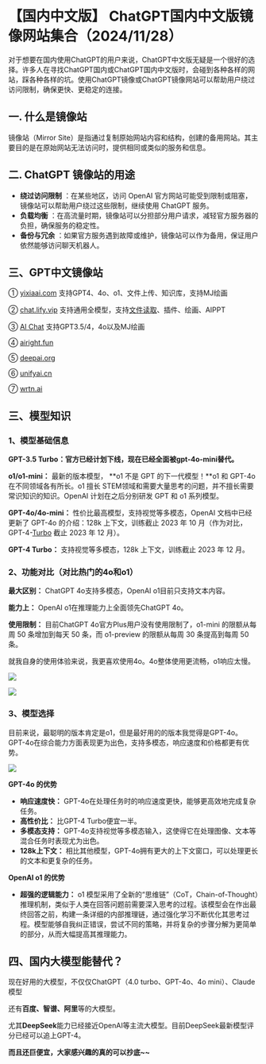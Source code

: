 # 【国内中文版】 ChatGPT国内中文版镜像网站集合（2024/11/28）

对于想要在国内使用ChatGPT的用户来说，ChatGPT中文版无疑是一个很好的选择。许多人在寻找ChatGPT国内或ChatGPT国内中文版时，会碰到各种各样的网站，踩各种各样的坑。使用ChatGPT镜像或ChatGPT镜像网站可以帮助用户绕过访问限制，确保更快、更稳定的连接。

## 一. 什么是**镜像站**

镜像站（Mirror Site）是指通过复制原始网站内容和结构，创建的备用网站。其主要目的是在原始网站无法访问时，提供相同或类似的服务和信息。

## 二. **ChatGPT 镜像站的用途**

* **绕过访问限制** ：在某些地区，访问 OpenAI 官方网站可能受到限制或阻塞，镜像站可以帮助用户绕过这些限制，继续使用 ChatGPT 服务。
* **负载均衡** ：在高流量时期，镜像站可以分担部分用户请求，减轻官方服务器的负担，确保服务的稳定性。
* **备份与冗余** ：如果官方服务遇到故障或维护，镜像站可以作为备用，保证用户依然能够访问聊天机器人。

## 三、GPT中文镜像站

① [yixiaai.com](https://www.yixiaai.com/) 支持GPT4、4o、o1、文件上传、知识库，支持MJ绘画

② [chat.lify.vip](https://chat.lify.vip/chat) 支持通用全模型，支持[文件读取](#)、插件、绘画、AIPPT

③ [AI Chat](https://guide1.lanjing.ai/) 支持GPT3.5/4，4o以及MJ绘画

④ [airight.fun](airight.fun)

⑤ [deepai.org](https://deepai.org/)

⑥ [unifyai.cn](https://unifyai.cn/)

⑦ [wrtn.ai](https://wrtn.ai/)


## 三、模型知识

### 1、模型基础信息

**GPT-3.5 Turbo：官方已经计划下线，现在已经全面被gpt-4o-mini替代。**

**o1/o1-mini：** 最新的版本模型， **o1 不是 GPT 的下一代模型！**o1 和 GPT-4o在不同领域各有所长。o1 擅长 STEM领域和需要大量思考的问题，并不擅长需要常识知识的知识。OpenAI 计划在之后分别研发 GPT 和 o1 系列模型。

**GPT-4o/4o-mini：** 性价比最高模型，支持视觉等多模态，OpenAI 文档中已经更新了 GPT-4o 的介绍：128k 上下文，训练截止 2023 年 10 月（作为对比，GPT-4-[Turbo](#) 截止 2023 年 12 月）。

**GPT-4 Turbo：** 支持视觉等多模态，128k 上下文，训练截止 2023 年 12 月。

### 2、功能对比（对比热门的4o和o1）

**最大区别：** ChatGPT 4o支持多模态，OpenAI o1目前只支持文本内容。

**能力上：** OpenAI o1在推理能力上全面领先ChatGPT 4o。

**使用限制：** 目前ChatGPT 4o官方Plus用户没有使用限制了，o1-mini 的限额从每周 50 条增加到每天 50 条，而 o1-preview 的限额从每周 30 条提高到每周 50 条。

就我自身的使用体验来说，我更喜欢使用4o。4o整体使用更流畅，o1响应太慢。

![](https://files.mdnice.com/user/75077/185e13e3-1476-47cd-b48f-b25c8a8de552.png)

![](https://files.mdnice.com/user/75077/3ad2fdca-5f8e-4a3c-afc5-5ab388b9e0a8.png)



### 3、模型选择

目前来说，最聪明的版本肯定是o1，但是最好用的的版本我觉得是GPT-4o。GPT-4o在综合能力方面表现更为出色，支持多模态，响应速度和价格都更有优势。

![](https://files.mdnice.com/user/75077/36bf246e-293c-4ea0-95b4-6c16ff664a86.png)


**GPT-4o 的优势**

* **响应速度快：** GPT-4o在处理任务时的响应速度更快，能够更高效地完成复杂任务。
* **高性价比：** 比GPT-4 Turbo便宜一半。
* **多模态支持：** GPT-4o支持视觉等多模态输入，这使得它在处理图像、文本等混合任务时表现尤为出色。
* **128k上下文：** 相比其他模型，GPT-4o拥有更大的上下文窗口，可以处理更长的文本和更复杂的任务。

**OpenAI o1 的优势**

* **超强的逻辑能力：** o1 模型采用了全新的“思维链”（CoT，Chain-of-Thought）推理机制，类似于人类在回答问题前需要深入思考的过程。该模型会在作出最终回答之前，构建一条详细的内部推理链，通过强化学习不断优化其思考过程。模型能够自我纠正错误，尝试不同的策略，并将复杂的步骤分解为更简单的部分，从而大幅提高其推理能力。

## 四、国内大模型能替代？

现在好用的大模型，不仅仅ChatGPT（4.0 turbo、GPT-4o、4o mini）、Claude 模型

还有**百度、智谱、阿里**等的大模型。

尤其**DeepSeek**能力已经接近OpenAI等主流大模型。目前DeepSeek最新模型评分已经可以追上GPT-4。

**而且还巨便宜，大家感兴趣的真的可以抄底~~**

